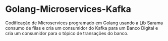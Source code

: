 # Golang-Microservices-Kafka

Codificação de Microservices programado em Golang usando a Lib Sarama consumo de filas e cria um consumidor do Kafka para um Banco Digital e cria 
um consumidor para o tópico de transações do banco.
